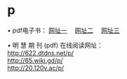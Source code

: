 # p
&#8226; pdf电子书：
<a href="http://622.dtdns.net/p/" target="_blank">网址一</a>
　<a href="http://65.wiki.gd/p/" target="_blank">网址二</a>
　<a href="http://20.120v.ac/p/" target="_blank">网址三</a><br />

&#8226; 明 慧 期 刊 (pdf) 在线阅读网址：<br />
  <a href="http://622.dtdns.net/p/" target="_blank">http://622.dtdns.net/p/</a><br />
  <a href="http://65.wiki.gd/p/" target="_blank">http://65.wiki.gd/p/</a><br />
  <a href="http://20.120v.ac/p/" target="_blank">http://20.120v.ac/p/</a><br />

